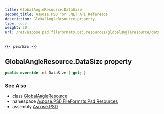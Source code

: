 ```yaml
---
title: GlobalAngleResource.DataSize
second_title: Aspose.PSD for .NET API Reference
description: GlobalAngleResource property. 
type: docs
weight: 20
url: /net/aspose.psd.fileformats.psd.resources/globalangleresource/datasize/
---
```

{{< psd/tize >}}
## GlobalAngleResource.DataSize property

```csharp
public override int DataSize { get; }
```

### See Also

* class [GlobalAngleResource](../)
* namespace [Aspose.PSD.FileFormats.Psd.Resources](../../globalangleresource/)
* assembly [Aspose.PSD](../../../)


